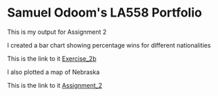# Samuel Odoom's LA558 Portfolio
This is my output for Assignment 2

I created a bar chart showing percentage wins for different nationalities


This is the link to it [Exercise_2b](Assignment2Chart.jpg)
 
I also plotted a map of Nebraska

This is the link to it [Assignment_2](Assignment_2/Nebraskaplot.jpeg)



